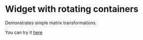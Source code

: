 # Widget with rotating containers

Demonstrates simple matrix transformations.

You can try it [here](https://sonarct.github.io/carousel)
